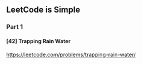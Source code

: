 ## LeetCode is Simple

### Part 1

#### [42] Trapping Rain Water

https://leetcode.com/problems/trapping-rain-water/

```java


```


